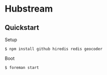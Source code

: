 Hubstream
===========

Quickstart
----------

Setup

    $ npm install github hiredis redis geocoder

Boot

    $ foreman start
